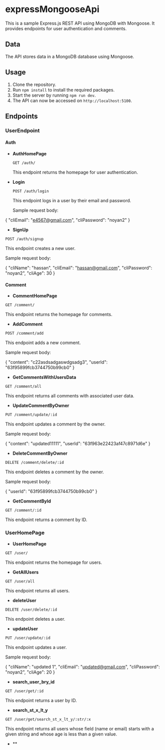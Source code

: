 # expressMongooseApi

This is a sample Express.js REST API using MongoDB with Mongoose. It provides endpoints for user authentication and comments.

## Data

The API stores data in a MongoDB database using Mongoose.

## Usage

1. Clone the repository.
2. Run `npm install` to install the required packages.
3. Start the server by running `npm run dev`.
4. The API can now be accessed on `http://localhost:5100`.

## Endpoints

### UserEndpoint

#### Auth

- **AuthHomePage**

  `GET /auth/`

  This endpoint returns the homepage for user authentication.

- **Login**

  `POST /auth/login`

  This endpoint logs in a user by their email and password.

  Sample request body:

{
"cliEmail": "e4567@gmail.com",
"cliPassword": "noyan2"
}



- **SignUp**

`POST /auth/signup`

This endpoint creates a new user.

Sample request body:


{
"cliName": "hassan",
"cliEmail": "hassan@gmail.com",
"cliPassword": "noyan2",
"cliAge": 30
}




#### Comment

- **CommentHomePage**

`GET /comment/`

This endpoint returns the homepage for comments.

- **AddComment**

`POST /comment/add`

This endpoint adds a new comment.

Sample request body:



{
"content": "c22asdsadgaswdgsadg3",
"userId": "63f95899fcb3744750b99cb0"
}


- **GetCommentsWithUsersData**

`GET /comment/all`

This endpoint returns all comments with associated user data.

- **UpdateCommentByOwner**

`PUT /comment/update/:id`

This endpoint updates a comment by the owner.

Sample request body:




{
"content": "updated11111",
"userId": "63f963e22423af47c8971d6e"
}


- **DeleteCommentByOwner**

`DELETE /comment/delete/:id`

This endpoint deletes a comment by the owner.

Sample request body:




{
"userId": "63f95899fcb3744750b99cb0"
}






- **GetCommentById**

`GET /comment/:id`

This endpoint returns a comment by ID.

### UserHomePage

- **UserHomePage**

`GET /user/`

This endpoint returns the homepage for users.

- **GetAllUsers**

`GET /user/all`

This endpoint returns all users.

- **deleteUser**

`DELETE /user/delete/:id`

This endpoint deletes a user.

- **updateUser**

`PUT /user/update/:id`

This endpoint updates a user.

Sample request body:




{
"cliName": "updated 1",
"cliEmail": "updated@gmail.com",
"cliPassword": "noyan2",
"cliAge": 20
}


- **search_user_bry_id**

`GET /user/get/:id`

This endpoint returns a user by ID.

- **search_st_x_lt_y**

`GET /user/get/search_st_x_lt_y/:str/:x`

This endpoint returns all users whose field (name or email) starts with a given string and whose age is less than a given value.

- **
